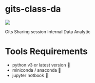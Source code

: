 # gits-class-da

![](https://gits.id/wp-content/uploads/2020/09/Logo-Main.png)

Gits Sharing session Internal Data Analytic

# Tools Requirements

- python v3 or latest version :snake:
- miniconda / anaconda :snake:
- jupyter notbook :notebook:

